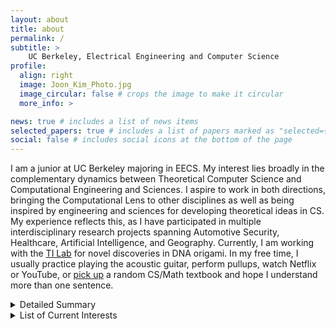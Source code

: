 ```yaml
---
layout: about
title: about
permalink: /
subtitle: >
    UC Berkeley, Electrical Engineering and Computer Science
profile:
  align: right
  image: Joon_Kim_Photo.jpg
  image_circular: false # crops the image to make it circular
  more_info: >

news: true # includes a list of news items
selected_papers: true # includes a list of papers marked as "selected={true}"
social: false # includes social icons at the bottom of the page
---
```


I am a junior at UC Berkeley majoring in EECS. My interest lies broadly in the complementary dynamics between Theoretical Computer Science and Computational Engineering and Sciences. I aspire to work in both directions, bringing the Computational Lens to other disciplines as well as being inspired by engineering and sciences for developing theoretical ideas in CS. My experience reflects this, as I have participated in multiple interdisciplinary research projects spanning Automotive Security, Healthcare, Artificial Intelligence, and Geography. Currently, I am working with the [TI Lab](https://tilabberkeley.com) for novel discoveries in DNA origami. In my free time, I usually practice playing the acoustic guitar, perform pullups, watch Netflix or YouTube, or [pick up](./readings) a random CS/Math textbook and hope I understand more than one sentence.

<details markdown="block">
  <summary>Detailed Summary</summary>
- This summer, I participated in a [SURF-REU program](https://sandip.ece.ufl.edu/reu-22/) at University of Florida and researched automotive security, led by Professor Sandip Ray. 
- In Fall 24, I worked as an undergraduate researcher in the [C.H.E.N. Lab](https://chenlab.io/), affiliated with [BAIR](https://bair.berkeley.edu/) and [CPH](https://computationalhealth.berkeley.edu/), led by Professor [Irene Chen](https://irenechen.net/). There, I investigated the effect of zero-shot LLM inference on self-supervised learning alongside Ph.D. candidate [Jichan Chung](https://scholar.google.com/citations?user=pXQfWTkAAAAJ&hl=en). 
- Previously, I worked as a research intern at [JLK Inc.](https://jlkgroup.com/en/about/), researching federated learning models applied to MRI image segmentation. 
- During my military service in 2023, I was fortunate to be advised by Professor Sejin Park to research defensive techniques against Deep Leakage in federated learning.
- In Spring 22, I started my research journey with a URAP program in [Studio.geo](https://studiogeo.berkeley.edu/) in the Geography department at Berkeley, led by Professor Clancy Wilmott. There, I explored uses and limitations of Generative AI models in generating 'fake' maps.
</details>

<details markdown="block">
  <summary>List of Current Interests</summary>
- TCS/Algorithms Toolbox
    - Combinatorial
    - Randomized
    - Approximation
    - Spectral
- NP-Optimization
    - Heuristics
    - Constraint Programming
    - Machine Learning (when justified!)
- Algorithm Engineering
    - Real data inputs
    - Beyond worst-case analysis
    - Performance evaluation
- Scientific Modeling/Computing
    - Bioinformatics
    - Probabilistic/Statistical models
    - Formal methods
</details>




